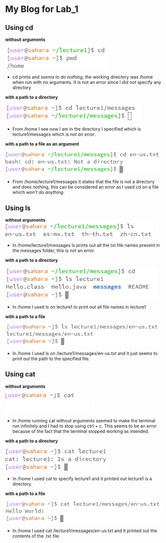 # My Blog for Lab_1

## Using cd

 **without arguments** 
 
![Image](cdnoargs.png)
 
- cd prints and *seems to do nothing*, the working directory was /home when run with no arguments. It is not an error since I did not specify any directory
  
 **with a path to a directory** 
 
![Image](image.png)
 
- From /home I see now I am in the directory I specified which is lecture1/messages which is *not an error*.

**with a path to a file as an argument**
  
![Image](cdfile.png)
  
- From /home/lecture1/messages it states that the file is not a directory and does nothing, this can be considered an *error* as I used cd on a file which *won't do anything*.

## Using ls

**without arguments** 
![Image](lsnoarg.png)

* In /home/lecture1/messages ls prints out all the txt file names present in the messages folder, this is not an error.

**with a path to a directory** 

![Image](lsdir.png)

* In /home I used ls on lecture1 to print out all file names in lecture1

**with a path to a file** 

![Image](lsfile.png)

* In /home I used ls on /lecture1/messages/en-us.txt and it just seems to print out the path to the specified file.

## Using cat

**without arguments**

![Image](catnoargs.png)

* In /home running cat without arguments seemed to make the terminal run infinitely and I had to stop using ctrl + c. This seems to be an error because of the fact that the terminal stopped working as intended.

**with a path to a directory** 

![Image](catdir.png)

* In /home I used cat to specify lecture1 and it printed out lecture1 is a directory.

**with a path to a file** 

![Image](catfile.png)

* In /home I used cat /lecture1/messages/en-us.txt and it printed out the contents of the .txt file. 
